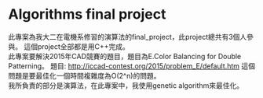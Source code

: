 # Algorithms final project
此專案為我大二在電機系修習的演算法的final_project，此project總共有3個人參與。
這個project全部都是用C++完成。  
此專案要解決2015年CAD競賽的題目，題目為E.Color Balancing for Double Patterning。
題目: http://iccad-contest.org/2015/problem_E/default.htm
這個問題是要最佳化一個時間複雜度為O(2^n)的問題。  
我所負責的部分是演算法，在此專案中，我使用genetic algorithm來最佳化。  
